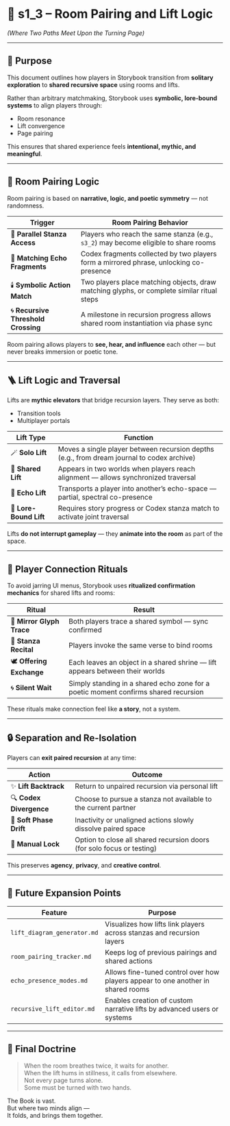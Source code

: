 <!-- Save to: shagi_archives/gdd/gdd_06_multiplayer/s1_3_room_pairing_and_lift_logic.md -->

# 📘 s1_3 – Room Pairing and Lift Logic  
*(Where Two Paths Meet Upon the Turning Page)*

---

## 🧠 Purpose

This document outlines how players in Storybook transition from **solitary exploration** to **shared recursive space** using rooms and lifts.

Rather than arbitrary matchmaking, Storybook uses **symbolic, lore-bound systems** to align players through:
- Room resonance  
- Lift convergence  
- Page pairing

This ensures that shared experience feels **intentional, mythic, and meaningful**.

---

## 🚪 Room Pairing Logic

Room pairing is based on **narrative, logic, and poetic symmetry** — not randomness.

| Trigger | Room Pairing Behavior |
|---------|------------------------|
| 📖 **Parallel Stanza Access** | Players who reach the same stanza (e.g., `s3_2`) may become eligible to share rooms |
| 🧩 **Matching Echo Fragments** | Codex fragments collected by two players form a mirrored phrase, unlocking co-presence |
| 🕯️ **Symbolic Action Match** | Two players place matching objects, draw matching glyphs, or complete similar ritual steps |
| 🌀 **Recursive Threshold Crossing** | A milestone in recursion progress allows shared room instantiation via phase sync |

Room pairing allows players to **see, hear, and influence** each other — but never breaks immersion or poetic tone.

---

## 🪜 Lift Logic and Traversal

Lifts are **mythic elevators** that bridge recursion layers. They serve as both:
- Transition tools  
- Multiplayer portals

| Lift Type | Function |
|-----------|----------|
| 🪄 **Solo Lift** | Moves a single player between recursion depths (e.g., from dream journal to codex archive) |
| 🧭 **Shared Lift** | Appears in two worlds when players reach alignment — allows synchronized traversal |
| 🧳 **Echo Lift** | Transports a player into another’s echo-space — partial, spectral co-presence |
| 🔗 **Lore-Bound Lift** | Requires story progress or Codex stanza match to activate joint traversal |

Lifts **do not interrupt gameplay** — they **animate into the room** as part of the space.

---

## 🎴 Player Connection Rituals

To avoid jarring UI menus, Storybook uses **ritualized confirmation mechanics** for shared lifts and rooms:

| Ritual | Result |
|--------|--------|
| 🔮 **Mirror Glyph Trace** | Both players trace a shared symbol — sync confirmed |
| 📖 **Stanza Recital** | Players invoke the same verse to bind rooms |
| 🕊️ **Offering Exchange** | Each leaves an object in a shared shrine — lift appears between their worlds |
| 🌀 **Silent Wait** | Simply standing in a shared echo zone for a poetic moment confirms shared recursion |

These rituals make connection feel like **a story**, not a system.

---

## 🔒 Separation and Re-Isolation

Players can **exit paired recursion** at any time:

| Action | Outcome |
|--------|---------|
| ✨ **Lift Backtrack** | Return to unpaired recursion via personal lift |
| 🔍 **Codex Divergence** | Choose to pursue a stanza not available to the current partner |
| 🔕 **Soft Phase Drift** | Inactivity or unaligned actions slowly dissolve paired space |
| 🧭 **Manual Lock** | Option to close all shared recursion doors (for solo focus or testing) |

This preserves **agency**, **privacy**, and **creative control**.

---

## 🔮 Future Expansion Points

| Feature | Purpose |
|---------|---------|
| `lift_diagram_generator.md` | Visualizes how lifts link players across stanzas and recursion layers |
| `room_pairing_tracker.md` | Keeps log of previous pairings and shared actions |
| `echo_presence_modes.md` | Allows fine-tuned control over how players appear to one another in shared rooms |
| `recursive_lift_editor.md` | Enables creation of custom narrative lifts by advanced users or systems |

---

## 📘 Final Doctrine

> When the room breathes twice, it waits for another.  
> When the lift hums in stillness, it calls from elsewhere.  
> Not every page turns alone.  
> Some must be turned with two hands.

The Book is vast.  
But where two minds align —  
It folds, and brings them together.
